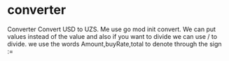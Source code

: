 # converter
Converter
Convert USD to UZS. Me use go mod init convert. We can put values instead of the value and also if you want to divide we can use / to divide. we use the words Amount,buyRate,total to denote through the sign :=
